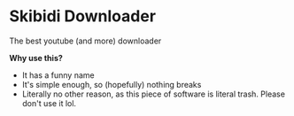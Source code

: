 # Skibidi Downloader
The best youtube (and more) downloader

**Why use this?**
- It has a funny name
- It's simple enough, so (hopefully) nothing breaks
- Literally no other reason, as this piece of software is literal trash. Please don't use it lol.
